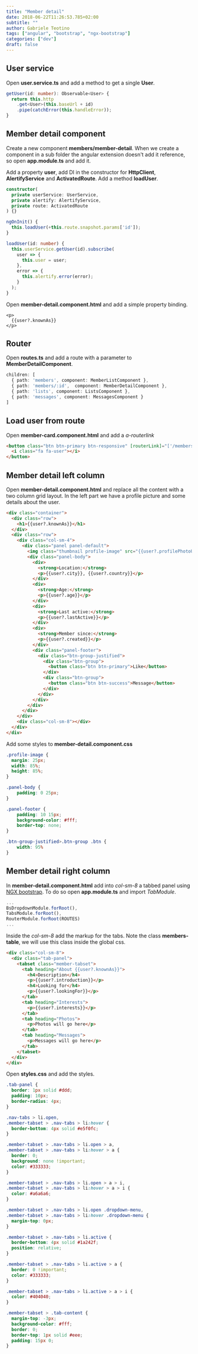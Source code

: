 ```yaml
---
title: "Member detail"
date: 2018-06-22T11:26:53.785+02:00
subtitle: ""
author: Gabriele Teotino
tags: ["angular", "bootstrap", "ngx-bootstrap"]
categories: ["dev"]
draft: false
---
```


<!--more-->

## User service

Open **user.service.ts** and add a method to get a single **User**.

```typescript
getUser(id: number): Observable<User> {
  return this.http
    .get<User>(this.baseUrl + id)
    .pipe(catchError(this.handleError));
}
```

## Member detail component

Create a new component **members/member-detail**. When we create a component in a sub folder the angular extension doesn't add it reference, so open **app.module.ts** and add it.

Add a property **user**, add DI in the constructor for **HttpClient**, **AlertifyService** and **ActivatedRoute**. Add a method **loadUser**.

```typescript
constructor(
  private userService: UserService,
  private alertify: AlertifyService,
  private route: ActivatedRoute
) {}

ngOnInit() {
  this.loadUser(+this.route.snapshot.params['id']);
}

loadUser(id: number) {
  this.userService.getUser(id).subscribe(
    user => {
      this.user = user;
    },
    error => {
      this.alertify.error(error);
    }
  );
}
```

Open **member-detail.component.html** and add a simple property binding.

```
<p>
  {{user?.knownAs}}
</p>
```

## Router

Open **routes.ts** and add a route with a parameter to **MemberDetailComponent**.

```typescript
children: [
  { path: 'members', component: MemberListComponent },
  { path: 'members/:id',  component: MemberDetailComponent },
  { path: 'lists', component: ListsComponent },
  { path: 'messages', component: MessagesComponent }
]
```

## Load user from route

Open **member-card.component.html** and add a *a-routerlink*

```html
<button class="btn btn-primary btn-responsive" [routerLink]="['/members/', user.id]">
  <i class="fa fa-user"></i>
</button>
```

## Member detail left column

Open **member-detail.component.html** and replace all the content with a two column grid layout. In the left part we have a profile picture and some details about the user.

```html
<div class="container">
  <div class="row">
    <h1>{{user?.knownAs}}</h1>
  </div>
  <div class="row">
    <div class="col-sm-4">
      <div class="panel panel-default">
        <img class="thumbnail profile-image" src="{{user?.profilePhotoUrl}}" alt="{{user?.knownAs}}">
        <div class="panel-body">
          <div>
            <strong>Location:</strong>
            <p>{{user?.city}}, {{user?.country}}</p>
          </div>
          <div>
            <strong>Age:</strong>
            <p>{{user?.age}}</p>
          </div>
          <div>
            <strong>Last active:</strong>
            <p>{{user?.lastActive}}</p>
          </div>
          <div>
            <strong>Member since:</strong>
            <p>{{user?.created}}</p>
          </div>
          <div class="panel-footer">
            <div class="btn-group-justified">
              <div class="btn-group">
                <button class="btn btn-primary">Like</button>
              </div>
              <div class="btn-group">
                <button class="btn btn-success">Message</button>
              </div>
            </div>
          </div>
        </div>
      </div>
    </div>
    <div class="col-sm-8"></div>
  </div>
</div>
```

Add some styles to **member-detail.component.css**

```css
.profile-image {
  margin: 25px;
  width: 85%;
  height: 85%;
}

.panel-body {
    padding: 0 25px;
}

.panel-footer {
    padding: 10 15px;
    background-color: #fff;
    border-top: none;
}

.btn-group-justified>.btn-group .btn {
    width: 95%
}
```

## Member detail right column

In **member-detail.component.html** add into *col-sm-8* a tabbed panel using [NGX bootstrap](https://valor-software.com/ngx-bootstrap/#/tabs). To do so open **app.module.ts** and import *TabModule*.

```typescript
...
BsDropdownModule.forRoot(),
TabsModule.forRoot(),
RouterModule.forRoot(ROUTES)
...
```

Inside the *col-sm-8* add the markup for the tabs. Note the class **members-table**, we will use this class inside the global css.

```html
<div class="col-sm-8">
  <div class="tab-panel">
    <tabset class="member-tabset">
      <tab heading="About {{user?.knownAs}}">
        <h4>Description</h4>
        <p>{{user?.introduction}}</p>
        <h4>Looking for</h4>
        <p>{{user?.lookingFor}}</p>
      </tab>
      <tab heading="Interests">
        <p>{{user?.interests}}</p>
      </tab>
      <tab heading="Photos">
        <p>Photos will go here</p>
      </tab>
      <tab heading="Messages">
        <p>Messages will go here</p>
      </tab>
    </tabset>
  </div>
</div>
```

Open **styles.css** and add the styles.

```css
.tab-panel {
  border: 1px solid #ddd;
  padding: 10px;
  border-radius: 4px;
}

.nav-tabs > li.open,
.member-tabset > .nav-tabs > li:hover {
  border-bottom: 4px solid #e5f0fc;
}

.member-tabset > .nav-tabs > li.open > a,
.member-tabset > .nav-tabs > li:hover > a {
  border: 0;
  background: none !important;
  color: #333333;
}

.member-tabset > .nav-tabs > li.open > a > i,
.member-tabset > .nav-tabs > li:hover > a > i {
  color: #a6a6a6;
}

.member-tabset > .nav-tabs > li.open .dropdown-menu,
.member-tabset > .nav-tabs > li:hover .dropdown-menu {
  margin-top: 0px;
}

.member-tabset > .nav-tabs > li.active {
  border-bottom: 4px solid #1a242f;
  position: relative;
}

.member-tabset > .nav-tabs > li.active > a {
  border: 0 !important;
  color: #333333;
}

.member-tabset > .nav-tabs > li.active > a > i {
  color: #404040;
}

.member-tabset > .tab-content {
  margin-top: -3px;
  background-color: #fff;
  border: 0;
  border-top: 1px solid #eee;
  padding: 15px 0;
}
```
